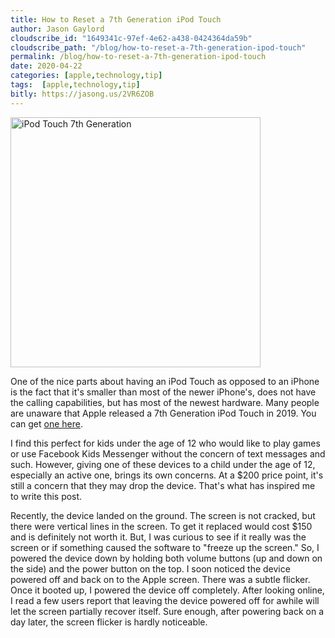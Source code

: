 ```yaml
---
title: How to Reset a 7th Generation iPod Touch
author: Jason Gaylord
cloudscribe_id: "1649341c-97ef-4e62-a438-0424364da59b"
cloudscribe_path: "/blog/how-to-reset-a-7th-generation-ipod-touch"
permalink: /blog/how-to-reset-a-7th-generation-ipod-touch
date: 2020-04-22
categories: [apple,technology,tip]
tags:  [apple,technology,tip]
bitly: https://jasong.us/2VR6ZOB
---
```


<img src="https://cdn.jasongaylord.com/images/2020/04/22/iPodTouch.jpg" alt="iPod Touch 7th Generation" style="width: 400px;">

One of the nice parts about having an iPod Touch as opposed to an iPhone is the fact that it's smaller than most of the newer iPhone's, does not have the calling capabilities, but has most of the newest hardware. Many people are unaware that Apple released a 7th Generation iPod Touch in 2019. You can get [one here](https://www.amazon.com/Apple-iPod-touch-32GB-Latest/dp/B07SFRJ8Y7/ref=as_li_ss_tl?dchild=1&keywords=iPod+Touch&qid=1587588839&sr=8-1-spons&spLa=ZW5jcnlwdGVkUXVhbGlmaWVyPUEzMVFaOUVWSlVHS1ZLJmVuY3J5cHRlZElkPUExMDM1NTQ0QzFFQlBVWExYM1BFJmVuY3J5cHRlZEFkSWQ9QTA2ODgzOTkyNERaNzJYNlFGS0tHJndpZGdldE5hbWU9c3BfYXRmJmFjdGlvbj1jbGlja1JlZGlyZWN0JmRvTm90TG9nQ2xpY2s9dHJ1ZQ&th=1&linkCode=ll1&tag=jasongaylor01-20&linkId=71732dff93220ad79f49838aa4e6a662&language=en_US).

I find this perfect for kids under the age of 12 who would like to play games or use Facebook Kids Messenger without the concern of text messages and such. However, giving one of these devices to a child under the age of 12, especially an active one, brings its own concerns. At a $200 price point, it's still a concern that they may drop the device. That's what has inspired me to write this post.

Recently, the device landed on the ground. The screen is not cracked, but there were vertical lines in the screen. To get it replaced would cost $150 and is definitely not worth it. But, I was curious to see if it really was the screen or if something caused the software to "freeze up the screen." So, I powered the device down by holding both volume buttons (up and down on the side) and the power button on the top. I soon noticed the device powered off and back on to the Apple screen. There was a subtle flicker.  Once it booted up, I powered the device off completely. After looking online, I read a few users report that leaving the device powered off for awhile will let the screen partially recover itself. Sure enough, after powering back on a day later, the screen flicker is hardly noticeable.